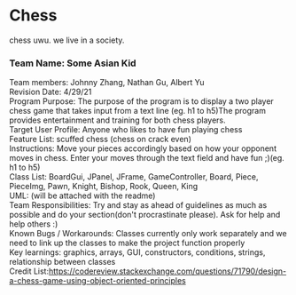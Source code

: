 # Chess
chess uwu.
we live in a society.

### Team Name: Some Asian Kid
Team members: Johnny Zhang, Nathan Gu, Albert Yu\
Revision Date: 4/29/21\
Program Purpose: The purpose of the program is to display a two player chess game that takes input from a text line (eg. h1 to h5)The program provides entertainment and training for both chess players.\
Target User Profile: Anyone who likes to have fun playing chess\
Feature List: scuffed chess (chess on crack even)\
Instructions: Move your pieces accordingly based on how your opponent moves in chess. Enter your moves through the text field and have fun ;)(eg. h1 to h5)\
Class List: BoardGui, JPanel, JFrame, GameController, Board, Piece, PieceImg, Pawn, Knight, Bishop, Rook, Queen, King\
UML: (will be attached with the readme)\
Team Responsibilities: Try and stay as ahead of guidelines as much as possible and do your section(don't procrastinate please). Ask for help and help others :) \
Known Bugs / Workarounds: Classes currently only work separately and we need to link up the classes to make the project function properly\
Key learnings: graphics, arrays, GUI, constructors, conditions, strings, relationship between classes\
Credit List:https://codereview.stackexchange.com/questions/71790/design-a-chess-game-using-object-oriented-principles 
